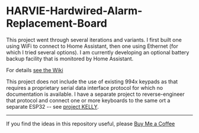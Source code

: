 # HARVIE-Hardwired-Alarm-Replacement-Board

This project went through several iterations and variants. I first built one using WiFi to connect to Hıome Assistant, then one using Ethernet (for which I tried several options). I am currently developing an optional battery backup facility that is monitored by Home Assistant.   

For details [see the Wiki](https://github.com/AndySymons/HARVIE-Hardwired-Alarm-Replacement-Board/wiki/Introduction)

This project does not include the use of existing 994x keypads as that requires a proprietary serial data interface protocol for which no documentation is available. I have a separate project to reverse-engineer that protocol and connect one or more keyboards to the same ort a separate ESP32 -- see [project KELLY](https://github.com/AndySymons/KELLY-Scantronic-994x-Keypad).  

---
If you find the ideas in this repository useful, please [Buy Me a Coffee](https://buymeacoffee.com/andysymons)

